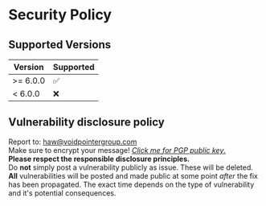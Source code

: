 # Security Policy

## Supported Versions

| Version  | Supported          |
| -------- | ------------------ |
| >= 6.0.0 | ✅ |
| <  6.0.0 | ❌ |

## Vulnerability disclosure policy

Report to: [haw@voidpointergroup.com](mailto:haw@voidpointergroup.com)\
Make sure to encrypt your message! [*Click me for PGP public key*.](https://raw.githubusercontent.com/replicadse/replicadse/master/haw%40voidpointergroup.com.pgp)\
**Please respect the responsible disclosure principles.**\
Do **not** simply post a vulnerability publicly as issue. These will be deleted.\
**All** vulnerabilities will be posted and made public at some point _after_ the fix has been propagated. The exact time depends on the type of vulnerability and it's potential consequences.
